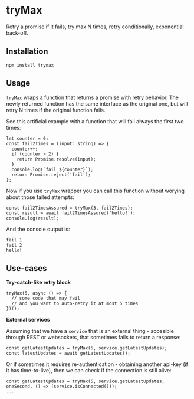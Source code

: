 tryMax
===

Retry a promise if it fails, try max N times, retry conditionally, exponential back-off.

Installation
---
```
npm install trymax
```

Usage
---
`tryMax` wraps a function that returns a promise with retry behavior. The newly returned function has the same interface as the original one, but will retry N times if the original function fails.

See this artificial example with a function that will fail always the first two times:

```
let counter = 0;
const fail2Times = (input: string) => {
  counter++;
  if (counter > 2) {
    return Promise.resolve(input);
  }
  console.log(`fail ${counter}`);
  return Promise.reject('fail');
};
```

Now if you use `tryMax` wrapper you can call this function without worying about those failed attempts:

```
const fail2TimesAssured = tryMax(3, fail2Times);
const result = await fail2TimesAssured('hello!');
console.log(result);
```

And the console output is:
```
fail 1
fail 2
hello!
```

Use-cases
---
__Try-catch-like retry block__
```
tryMax(5, async () => {
  // some code that may fail 
  // and you want to auto-retry it at most 5 times
})();
```
__External services__

Assuming that we have a `service` that is an external thing - accesible through REST or websockets, that sometimes fails to return a response:
```
const getLatestUpdates = tryMax(5, service.getLatestUpdates);
const latestUpdates = await getLatestUpdates();
```
Or if sometimes it requires re-authentication - obtaining another api-key (if it has time-to-live), then we can check if the connection is still alive:

```
const getLatestUpdates = tryMax(5, service.getLatestUpdates, oneSecond, () => (service.isConnected()));
...
```


